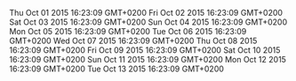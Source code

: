 Thu Oct 01 2015 16:23:09 GMT+0200
Fri Oct 02 2015 16:23:09 GMT+0200
Sat Oct 03 2015 16:23:09 GMT+0200
Sun Oct 04 2015 16:23:09 GMT+0200
Mon Oct 05 2015 16:23:09 GMT+0200
Tue Oct 06 2015 16:23:09 GMT+0200
Wed Oct 07 2015 16:23:09 GMT+0200
Thu Oct 08 2015 16:23:09 GMT+0200
Fri Oct 09 2015 16:23:09 GMT+0200
Sat Oct 10 2015 16:23:09 GMT+0200
Sun Oct 11 2015 16:23:09 GMT+0200
Mon Oct 12 2015 16:23:09 GMT+0200
Tue Oct 13 2015 16:23:09 GMT+0200
